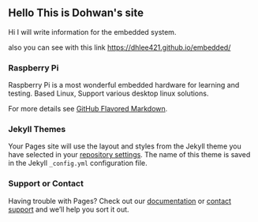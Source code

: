 ## Hello This is Dohwan's site

Hi 
I will write information for the embedded system.

also you can see with this link https://dhlee421.github.io/embedded/

### Raspberry Pi 

Raspberry Pi is a most wonderful embedded hardware for learning and testing.
Based Linux,
Support various desktop linux solutions.

For more details see [GitHub Flavored Markdown](https://guides.github.com/features/mastering-markdown/).

### Jekyll Themes

Your Pages site will use the layout and styles from the Jekyll theme you have selected in your [repository settings](https://github.com/dhlee421/embedded/settings). The name of this theme is saved in the Jekyll `_config.yml` configuration file.

### Support or Contact

Having trouble with Pages? Check out our [documentation](https://help.github.com/categories/github-pages-basics/) or [contact support](https://github.com/contact) and we’ll help you sort it out.
